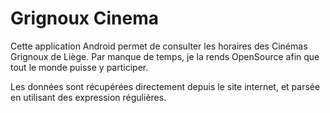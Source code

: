 Grignoux Cinema
===============

Cette application Android permet de consulter les horaires des Cinémas Grignoux de Liège. Par manque de temps, je la rends OpenSource afin que tout le monde puisse y participer.

Les données sont récupérées directement depuis le site internet, et parsée en utilisant des expression régulières. 